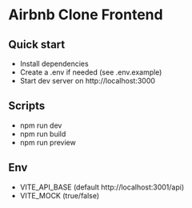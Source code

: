 # Airbnb Clone Frontend

## Quick start

- Install dependencies
- Create a .env if needed (see .env.example)
- Start dev server on http://localhost:3000

## Scripts
- npm run dev
- npm run build
- npm run preview

## Env
- VITE_API_BASE (default http://localhost:3001/api)
- VITE_MOCK (true/false)
